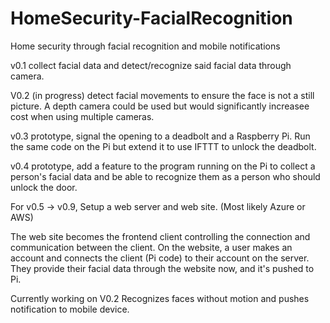# HomeSecurity-FacialRecognition
Home security through facial recognition and mobile notifications

v0.1 collect facial data and detect/recognize said facial data through camera.

V0.2 (in progress) detect facial movements to ensure the face is not a still picture. A depth camera could be used but would significantly increasee cost when using multiple cameras.

v0.3 prototype, signal the opening to a deadbolt and a Raspberry Pi. Run the same code on the Pi but extend it to use IFTTT to unlock the deadbolt.

v0.4 prototype, add a feature to the program running on the Pi to collect a person's facial data and be able to recognize them as a person who should unlock the door. 

For v0.5 ->  v0.9, Setup a web server and web site. (Most likely Azure or AWS)

The web site becomes the frontend client controlling the connection and communication between the client.
On the website, a user makes an account and connects the client (Pi code) to their account on the server. 
They provide their facial data through the website now, and it's pushed to Pi.



Currently working on V0.2 Recognizes faces without motion and pushes notification to mobile device.
